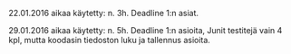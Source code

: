 22.01.2016 aikaa käytetty: n. 3h. Deadline 1:n asiat.

29.01.2016 aikaa käytetty: n. 5h. Deadline 1:n asioita, Junit testitejä vain 4 kpl, mutta koodasin tiedoston luku ja tallennus asioita.

